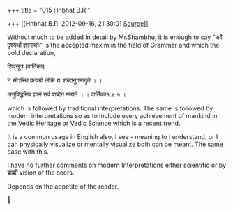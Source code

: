 +++
title = "015 Hnbhat B.R."

+++
[[Hnbhat B.R.	2012-09-16, 21:30:01 [Source](https://groups.google.com/g/samskrita/c/N7G-NNmPYoY)]]



Without much to be added in detail by Mr.Shambhu, it is enough to say "सर्वे दृश्यर्था ज्ञानार्थाः" is the accepted maxim in the field of Grammar and which the bold declaration,

  

  

शिवसूत्र (वार्तिका)

न सोऽस्ति प्रत्ययो लोके यः शब्दानुगमादृते । ।

अनुविद्धमिव ज्ञानं सर्वं शब्देन गम्यते । । वार्तिका१.४:५ ।

  

which is followed by traditional interpretations. The same is followed by modern interpretations so as to include every achievement of mankind in the Vedic Heritage or Vedic Science which is a recent trend.

  

It is a common usage in English also, I see - meaning to I understand, or I can physically visualize or mentally visualize both can be meant. The same case with this.

  

I have no further comments on modern Interpretations either scientific or by ब्राह्मी vision of the seers.

  

Depends on the appetite of the reader.



